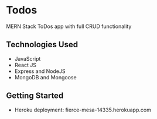 # Todos

MERN Stack ToDos app with full CRUD functionality

## Technologies Used

* JavaScript
* React JS
* Express and NodeJS
* MongoDB and Mongoose

## Getting Started
* Heroku deployment: fierce-mesa-14335.herokuapp.com
